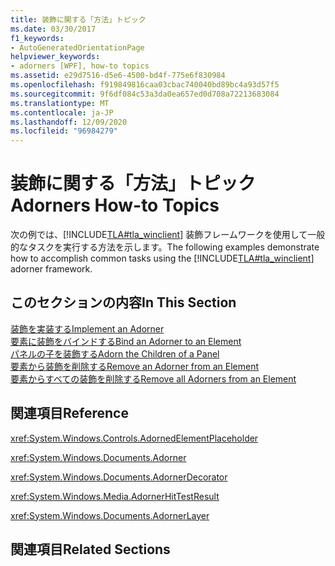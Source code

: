 ```yaml
---
title: 装飾に関する「方法」トピック
ms.date: 03/30/2017
f1_keywords:
- AutoGeneratedOrientationPage
helpviewer_keywords:
- adorners [WPF], how-to topics
ms.assetid: e29d7516-d5e6-4500-bd4f-775e6f830984
ms.openlocfilehash: f919849816caa03cbac740040bd89bc4a93d57f5
ms.sourcegitcommit: 9f6df084c53a3da0ea657ed0d708a72213683084
ms.translationtype: MT
ms.contentlocale: ja-JP
ms.lasthandoff: 12/09/2020
ms.locfileid: "96984279"
---
```

# <a name="adorners-how-to-topics"></a><span data-ttu-id="36d8d-102">装飾に関する「方法」トピック</span><span class="sxs-lookup"><span data-stu-id="36d8d-102">Adorners How-to Topics</span></span>
<span data-ttu-id="36d8d-103">次の例では、[!INCLUDE[TLA#tla_winclient](../../../includes/tlasharptla-winclient-md.md)] 装飾フレームワークを使用して一般的なタスクを実行する方法を示します。</span><span class="sxs-lookup"><span data-stu-id="36d8d-103">The following examples demonstrate how to accomplish common tasks using the [!INCLUDE[TLA#tla_winclient](../../../includes/tlasharptla-winclient-md.md)] adorner framework.</span></span>  
  
## <a name="in-this-section"></a><span data-ttu-id="36d8d-104">このセクションの内容</span><span class="sxs-lookup"><span data-stu-id="36d8d-104">In This Section</span></span>  
 [<span data-ttu-id="36d8d-105">装飾を実装する</span><span class="sxs-lookup"><span data-stu-id="36d8d-105">Implement an Adorner</span></span>](how-to-implement-an-adorner.md)  
 [<span data-ttu-id="36d8d-106">要素に装飾をバインドする</span><span class="sxs-lookup"><span data-stu-id="36d8d-106">Bind an Adorner to an Element</span></span>](how-to-bind-an-adorner-to-an-element.md)  
 [<span data-ttu-id="36d8d-107">パネルの子を装飾する</span><span class="sxs-lookup"><span data-stu-id="36d8d-107">Adorn the Children of a Panel</span></span>](how-to-adorn-the-children-of-a-panel.md)  
 [<span data-ttu-id="36d8d-108">要素から装飾を削除する</span><span class="sxs-lookup"><span data-stu-id="36d8d-108">Remove an Adorner from an Element</span></span>](how-to-remove-an-adorner-from-an-element.md)  
 [<span data-ttu-id="36d8d-109">要素からすべての装飾を削除する</span><span class="sxs-lookup"><span data-stu-id="36d8d-109">Remove all Adorners from an Element</span></span>](how-to-remove-all-adorners-from-an-element.md)  
  
## <a name="reference"></a><span data-ttu-id="36d8d-110">関連項目</span><span class="sxs-lookup"><span data-stu-id="36d8d-110">Reference</span></span>  
 <xref:System.Windows.Controls.AdornedElementPlaceholder>  
  
 <xref:System.Windows.Documents.Adorner>  
  
 <xref:System.Windows.Documents.AdornerDecorator>  
  
 <xref:System.Windows.Media.AdornerHitTestResult>  
  
 <xref:System.Windows.Documents.AdornerLayer>  
  
## <a name="related-sections"></a><span data-ttu-id="36d8d-111">関連項目</span><span class="sxs-lookup"><span data-stu-id="36d8d-111">Related Sections</span></span>
